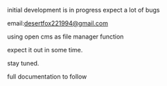 initial development is in progress expect a lot of bugs 

email:desertfox221994@gmail.com 

using open cms as file manager function 

expect it out in some time.

stay tuned.

full documentation to follow
